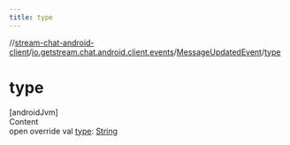```yaml
---
title: type
---
```

//[stream-chat-android-client](../../../index.md)/[io.getstream.chat.android.client.events](../index.md)/[MessageUpdatedEvent](index.md)/[type](type.md)



# type  
[androidJvm]  
Content  
open override val [type](type.md): [String](https://kotlinlang.org/api/latest/jvm/stdlib/kotlin/-string/index.html)  



